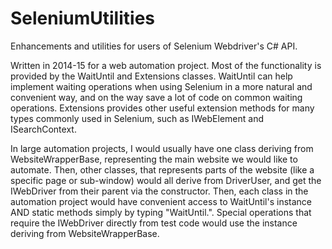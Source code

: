 # SeleniumUtilities
Enhancements and utilities for users of Selenium Webdriver's C# API.

Written in 2014-15 for a web automation project. 
Most of the functionality is provided by the WaitUntil and Extensions classes. WaitUntil can help implement waiting operations when using
Selenium in a more natural and convenient way, and on the way save a lot of code on common waiting operations. Extensions provides other
useful extension methods for many types commonly used in Selenium, such as IWebElement and ISearchContext.

In large automation projects, I would usually have one class deriving from WebsiteWrapperBase, representing the main website we would like 
to automate. Then, other classes, that represents parts of the website (like a specific page or sub-window) would all derive from 
DriverUser, and get the IWebDriver from their parent via the constructor. Then, each class in the automation project would have convenient
access to WaitUntil's instance AND static methods simply by typing "WaitUntil.". Special operations that require the IWebDriver directly
from test code would use the instance deriving from WebsiteWrapperBase.
